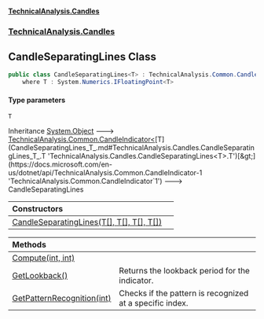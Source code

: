 #### [TechnicalAnalysis.Candles](TechnicalAnalysis.Candles.md 'TechnicalAnalysis.Candles')
### [TechnicalAnalysis.Candles](TechnicalAnalysis.Candles.md#TechnicalAnalysis.Candles 'TechnicalAnalysis.Candles')

## CandleSeparatingLines<T> Class

```csharp
public class CandleSeparatingLines<T> : TechnicalAnalysis.Common.CandleIndicator<T>
    where T : System.Numerics.IFloatingPoint<T>
```
#### Type parameters

<a name='TechnicalAnalysis.Candles.CandleSeparatingLines_T_.T'></a>

`T`

Inheritance [System.Object](https://docs.microsoft.com/en-us/dotnet/api/System.Object 'System.Object') &#129106; [TechnicalAnalysis.Common.CandleIndicator&lt;](https://docs.microsoft.com/en-us/dotnet/api/TechnicalAnalysis.Common.CandleIndicator-1 'TechnicalAnalysis.Common.CandleIndicator`1')[T](CandleSeparatingLines_T_.md#TechnicalAnalysis.Candles.CandleSeparatingLines_T_.T 'TechnicalAnalysis.Candles.CandleSeparatingLines<T>.T')[&gt;](https://docs.microsoft.com/en-us/dotnet/api/TechnicalAnalysis.Common.CandleIndicator-1 'TechnicalAnalysis.Common.CandleIndicator`1') &#129106; CandleSeparatingLines<T>

| Constructors | |
| :--- | :--- |
| [CandleSeparatingLines(T[], T[], T[], T[])](CandleSeparatingLines_T_.CandleSeparatingLines(T[],T[],T[],T[]).md 'TechnicalAnalysis.Candles.CandleSeparatingLines<T>.CandleSeparatingLines(T[], T[], T[], T[])') | |

| Methods | |
| :--- | :--- |
| [Compute(int, int)](CandleSeparatingLines_T_.Compute(int,int).md 'TechnicalAnalysis.Candles.CandleSeparatingLines<T>.Compute(int, int)') | |
| [GetLookback()](CandleSeparatingLines_T_.GetLookback().md 'TechnicalAnalysis.Candles.CandleSeparatingLines<T>.GetLookback()') | Returns the lookback period for the indicator. |
| [GetPatternRecognition(int)](CandleSeparatingLines_T_.GetPatternRecognition(int).md 'TechnicalAnalysis.Candles.CandleSeparatingLines<T>.GetPatternRecognition(int)') | Checks if the pattern is recognized at a specific index. |

